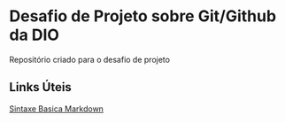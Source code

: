 # Desafio de Projeto sobre Git/Github da DIO
Repositório criado para o desafio de projeto


## Links Úteis
[Sintaxe Basica Markdown](https://www.markdownguide.org/basic-syntax/)
